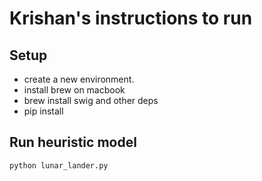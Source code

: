 # Krishan's instructions to run

## Setup
- create a new environment.
- install brew on macbook
- brew install swig and other deps
- pip install <gym repo location>

## Run heuristic model

    python lunar_lander.py